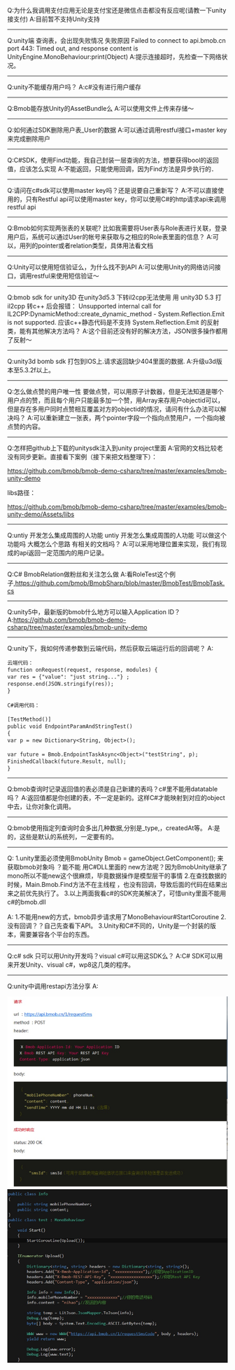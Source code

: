 Q:为什么我调用支付应用无论是支付宝还是微信点击都没有反应呢(请教一下unity接支付)
A:目前暂不支持Unity支持

---

Q:unity端 查询表，会出现失败情况
失败原因 Failed to connect to api.bmob.cn port 443: Timed out, and response content is 
UnityEngine.MonoBehaviour:print(Object)
A:提示连接超时，先检查一下网络状况。

---

Q:unity不能缓存用户吗？
A:c#没有进行用户缓存

---

Q:Bmob能存放Unity的AssetBundle么
A:可以使用文件上传来存储～

---

Q:如何通过SDK删除用户表_User的数据
A:可以通过调用restful接口+master key来完成删除用户

---

Q:C#SDK，使用Find功能，我自己封装一层查询的方法，想要获得bool的返回值，应该怎么实现
A:不能返回，只能使用回调，因为Find方法是异步执行的．

---

Q:请问在c#sdk可以使用master key吗？还是说要自己重新写？
A:不可以直接使用的，只有Restful api可以使用master key，你可以使用C#的http请求api来调用restful api

---

Q:Bmob如何实现两张表的关联呢?
比如我需要将User表与Role表进行关联，登录用户后，系统可以通过User的帐号来获取与之相应的Role表里面的信息？
A:可以，用列的pointer或者relation类型，具体用法看文档

---

Q:Unity可以使用短信验证么，为什么找不到API
A:可以使用Unity的网络访问接口，调用restful来使用短信验证～

---

Q:bmob sdk for unity3D 在unity3d5.3 下转il2cpp无法使用
用 unity3D 5.3 打il2cpp 转c++ 后会报错：
Unsupported internal call for IL2CPP:DynamicMethod::create_dynamic_method - System.Reflection.Emit is not supported.
应该c++静态代码是不支持 System.Reflection.Emit 的反射类，能有其他解决方法吗？
A:这个目前还没有好的解决方法，JSON很多操作都用了反射～

---

Q:unity3d bomb sdk 打包到IOS上.请求返回缺少404里面的数据.
A:升级u3d版本至5.3.2f以上。

---

Q:怎么做点赞的用户唯一性
要做点赞，可以用原子计数器，但是无法知道是哪个用户点的赞，而且每个用户只能最多加一个赞，用Array来存用户objectid可以，但是存在多用户同时点赞相互覆盖对方的objectid的情况，请问有什么办法可以解决吗？
A:可以重新建立一张表，两个pointer字段一个指向点赞用户，一个指向被点赞的内容。
 
---

Q:怎样把github上下载的unitysdk注入到unity project里面
A:官网的文档比较老没有同步更新。直接看下案例（接下来把文档整理下）：

https://github.com/bmob/bmob-demo-csharp/tree/master/examples/bmob-unity-demo

libs路径：

https://github.com/bmob/bmob-demo-csharp/tree/master/examples/bmob-unity-demo/Assets/libs

---

Q:untiy 开发怎么集成周围的人功能
untiy 开发怎么集成周围的人功能 可以做这个功能吗 大概怎么个思路 有相关的文档吗？
A:可以采用地理位置来实现，我们有现成的api返回一定范围内的用户记录。

---

Q:C# BmobRelation做粉丝和关注怎么做
A:看RoleTest这个例子,https://github.com/bmob/BmobSharp/blob/master/BmobTest/BmobTask.cs

---

Q:unity5中，最新版的bmob什么地方可以输入Application ID？
A:https://github.com/bmob/bmob-demo-csharp/tree/master/examples/bmob-unity-demo

---

Q:unity下，我如何传递参数到云端代码，然后获取云端运行后的回调呢？
A:

```
云端代码：
function onRequest(request, response, modules) {
var res = {"value": "just string..."} ;
response.end(JSON.stringify(res));
} 

C#调用代码：

[TestMethod()]
public void EndpointParamAndStringTest()
{
var p = new Dictionary<String, Object>();

var future = Bmob.EndpointTaskAsync<Object>("testString", p);
FinishedCallback(future.Result, null);
}

```

---

Q:bmob查询时记录返回值的表必须是自己新建的表吗？c#里不能用datatable吗？
A:返回值都是你创建的表，不一定是新的。这样C#才能映射到对应的object中去，让你对象化调用。

---

Q:bmob使用指定列查询时会多出几种数据,分别是_type,，createdAt等。
A:是的，这些是默认的系统列，一定要有的。

---

Q:
1.unity里面必须使用BmobUnity Bmob = gameObject.GetComponent<BmobUnity>();
来获取bmob对象吗 ？能不能 用C#DLL里面的 new方法呢？因为BmobUnity继承了mono所以不能new这个很麻烦，毕竟数据操作是模型层干的事情
2.在查找数据的时候，Main.Bmob.Find方法不在主线程 ，也没有回调，导致后面的代码在结果出来之前优先执行了。
3.以上两面我看c#的SDK完美解决了，可惜unity里面不能用c#的bmob.dll

A:
1.不能用new的方式，bmob异步请求用了MonoBehaviour#StartCoroutine
2.没有回调？？自己先查看下API。
3.Unity和C#不同的，Unity是一个封装的版本，需要兼容各个平台的东西。


---

Q:c# sdk 只可以用Unity开发吗？visual c#可以用这SDK么？
A:C# SDK可以用来开发Unity、visual c#，wp8这几类的程序。

---

Q:unity中调用restapi方法分享
A:

![](image/14673655321255.jpg)
![](image/14673657074024.jpg)


